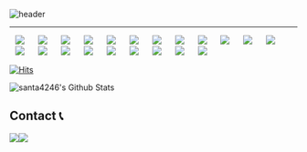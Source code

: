 ![header](https://capsule-render.vercel.app/api?type=Waving&text=MinHyeok's&nbsp;Github&animation=fadeIn&fontColor=fff&fontSize=40&height=170)
<hr>

<img src="https://img.shields.io/badge/HTML5-E34F26?style=flat-square&logo=html5&logoColor=white" style="height : auto; margin-left : 10px; margin-right : 10px;"/> <img src="https://img.shields.io/badge/CSS3-1572B6?style=flat-square&logo=css3&logoColor=white" style="height : auto; margin-left : 10px; margin-right : 10px;"/>
<img src="https://img.shields.io/badge/JavaScript-F7DF1E?style=flat-square&logo=JavaScript&logoColor=white" style="height : auto; margin-left : 10px; margin-right : 10px;"/>
<img src="https://img.shields.io/badge/JQuery-0769AD?style=flat-square&logo=jquery&logoColor=white" style="height : auto; margin-left : 10px; margin-right : 10px;"/>
<img src="https://img.shields.io/badge/Bootstrap-7952B3?style=flat-square&logo=Bootstrap&logoColor=white" style="height : auto; margin-left : 10px; margin-right : 10px;"/>
<img src="https://img.shields.io/badge/React-61DAFB?style=flat-square&logo=react&logoColor=white" style="height : auto; margin-left : 10px; margin-right : 10px;"/>
<img src="https://img.shields.io/badge/PYTHON-3776AB?style=flat-square&logo=python&logoColor=white" style="height : auto; margin-left : 10px; margin-right : 10px;"/>
<img src="https://img.shields.io/badge/Django-092E20?style=flat-square&logo=Django&logoColor=white" style="height : auto; margin-left : 10px; margin-right : 10px;"/>
<img src="https://img.shields.io/badge/Node.js-339933?style=flat-square&logo=Node.js&logoColor=white" style="height : auto; margin-left : 10px; margin-right : 10px;"/>
<img src="https://img.shields.io/badge/PHP-777BB4?style=flat-square&logo=php&logoColor=white" style="height : auto; margin-left : 10px; margin-right : 10px;"/>
<img src="https://img.shields.io/badge/Go-00ADD8?style=flat-square&logo=go&logoColor=white" style="height : auto; margin-left : 10px; margin-right : 10px;"/>
<img src="https://img.shields.io/badge/Microsoft Sql Server-cc2927?style=flat-square&logo=microsoftsqlserver&logoColor=white" style="height : auto; margin-left : 10px; margin-right : 10px;"/>
<img src="https://img.shields.io/badge/MySQL-4479A1?style=flat-square&logo=MySQL&logoColor=white" style="height : auto; margin-left : 10px; margin-right : 10px;"/>
<img src="https://img.shields.io/badge/MariaDB-003545?style=flat-square&logo=MariaDB&logoColor=white" style="height : auto; margin-left : 10px; margin-right : 10px;"/>
<img src="https://img.shields.io/badge/MongoDB-47A248?style=flat-square&logo=MongoDB&logoColor=white" style="height : auto; margin-left : 10px; margin-right : 10px;"/>
<img src="https://img.shields.io/badge/Slack-4A154B?style=flat-square&logo=Slack&logoColor=white" style="height : auto; margin-left : 10px; margin-right : 10px;"/>
<img src="https://img.shields.io/badge/Jira-0052CC?style=flat-square&logo=Jira&logoColor=white" style="height : auto; margin-left : 10px; margin-right : 10px;"/>
<img src="https://img.shields.io/badge/Redmine-B32024?style=flat-square&logo=Redmine&logoColor=white" style="height : auto; margin-left : 10px; margin-right : 10px;"/>
<img src="https://img.shields.io/badge/Github-181717?style=flat-square&logo=Github&logoColor=white" style="height : auto; margin-left : 10px; margin-right : 10px;"/>
<img src="https://img.shields.io/badge/Gitlab-FC6D26?style=flat-square&logo=Gitlab&logoColor=white" style="height : auto; margin-left : 10px; margin-right : 10px;"/>
<img src="https://img.shields.io/badge/Microsoft Office-D83B01?style=flat-square&logo=MicrosoftOffice&logoColor=white" style="height : auto; margin-left : 10px; margin-right : 10px;"/>

[![Hits](https://hits.seeyoufarm.com/api/count/incr/badge.svg?url=https%3A%2F%2Fgithub.com%2Fsanta4246%2Fhit-counter&count_bg=%2379C83D&title_bg=%23555555&icon=&icon_color=%23E7E7E7&title=hits&edge_flat=false)](https://hits.seeyoufarm.com)

![santa4246's Github Stats](https://github-readme-stats.vercel.app/api?username=santa4246&show_icons=true)


## Contact 📞
<div style="display:flex; flex-direction:row;">
    <a href="https://www.instagram.com/santa4246/">
        <img src="https://img.shields.io/badge/Instagram-E4405F?style=for-the-badge&logo=Instagram&logoColor=white"> 
    </a>
    <a href="mailto:santa4246@gmail.com">
        <img src="https://img.shields.io/badge/Gmail-EA4335?style=for-the-badge&logo=Gmail&logoColor=white"> 
    </a>
</div><br>







